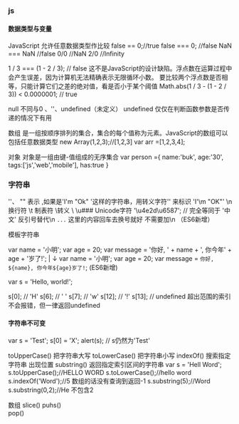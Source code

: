 ### js
#### 数据类型与变量
JavaScript 允许任意数据类型作比较
false == 0;//true
false === 0; //false
NaN === NaN //false
0/0 //NaN
2/0 //Infinity

1 / 3 === (1 - 2 / 3); // false
这不是JavaScript的设计缺陷。浮点数在运算过程中会产生误差，因为计算机无法精确表示无限循环小数。
要比较两个浮点数是否相等，只能计算它们之差的绝对值，看是否小于某个阈值
Math.abs(1 / 3 - (1 - 2 / 3)) < 0.0000001; // true

null 不同与0 、''、undefined（未定义）  undefined 仅仅在判断函数参数是否传递的情况下有用

数组  是一组按顺序排列的集合，集合的每个值称为元素。JavaScript的数组可以包括任意数据类型
new Array(1,2,3);//[1,2,3]
var arr =[1,2,3,4];

对象 对象是一组由键-值组成的无序集合
var person ={
  name:'buk',
  age:'30',
  tags:['js','web','mobile'],
  has:true
}

### 字符串
''、 ""  表示  ,如果是'I'm "Ok" '这样的字符串，用转义字符'\' 来标识 'I\'\m \"OK\"'
\n 换行符  \t 制表符  \\转义 \    \u### Unicode字符  '\u4e2d\u6587'; // 完全等同于 '中文'
反引号替代\n  `...`  这里的内容回车去换号就好 不需要加\n  （ES6新增）

模板字符串 

var name = '小明';
var age = 20;
var message = '你好, ' + name + ', 你今年' + age + '岁了!';
      |
      ↓
var name = '小明';
var age = 20;
var message = `你好, ${name}, 你今年${age}岁了!`;
(ES6新增)

var s = 'Hello, world!';

s[0]; // 'H'
s[6]; // ' '
s[7]; // 'w'
s[12]; // '!'
s[13]; // undefined 超出范围的索引不会报错，但一律返回undefined

#### 字符串不可变
var s = 'Test';
s[0] = 'X';
alert(s); // s仍然为'Test'


toUpperCase()  把字符串大写
toLowerCase() 把字符串小写
indexOf() 搜索指定字符串 出现位置
substring() 返回指定索引区间的字符串
var s = 'Hell Word';
s.toUpperCase();//HELLO WORD
s.toLowerCase();//hello word
s.indexOf('Word');//5 数组的话没有查询到返回-1
s.substring(5);//Word  
s.substring(0,2);//He 不包含2

数组
slice()
puhs()  
pop()







